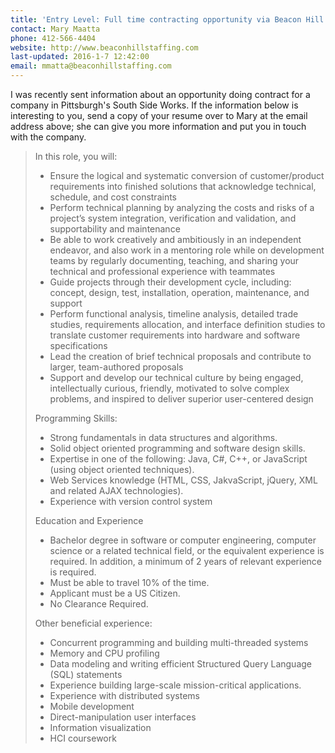 ```yaml
---
title: 'Entry Level: Full time contracting opportunity via Beacon Hill Technologies'
contact: Mary Maatta
phone: 412-566-4404
website: http://www.beaconhillstaffing.com
last-updated: 2016-1-7 12:42:00
email: mmatta@beaconhillstaffing.com
---
```


I was recently sent information about an opportunity doing contract for a company in Pittsburgh's South Side Works.  If the information below is interesting to you, send a copy of your resume over to Mary at the email address above; she can give you more information and put you in touch with the company.

> In this role, you will:
>
> - Ensure the logical and systematic conversion of customer/product requirements into finished solutions that acknowledge technical, schedule, and cost constraints
> - Perform technical planning by analyzing the costs and risks of a project’s system integration, verification and validation, and supportability and maintenance
> - Be able to work creatively and ambitiously in an independent endeavor, and also work in a mentoring role while on development teams by regularly documenting, teaching, and sharing your technical and professional experience with teammates
> - Guide projects through their development cycle, including: concept, design, test, installation, operation, maintenance, and support
> - Perform functional analysis, timeline analysis, detailed trade studies, requirements allocation, and interface definition studies to translate customer requirements into hardware and software specifications
> - Lead the creation of brief technical proposals and contribute to larger, team-authored proposals
> - Support and develop our technical culture by being engaged, intellectually curious, friendly, motivated to solve complex problems, and inspired to deliver superior user-centered design
>
> Programming Skills:
>
> - Strong fundamentals in data structures and algorithms.
> - Solid object oriented programming and software design skills.
> - Expertise in one of the following: Java, C#, C++, or JavaScript (using object oriented techniques).
> - Web Services knowledge (HTML, CSS, JakvaScript, jQuery, XML and related AJAX technologies).
> - Experience with version control system
>
> Education and Experience
>
> - Bachelor degree in software or computer engineering, computer science or a related technical field, or the equivalent experience is required. In addition, a minimum of 2 years of relevant experience is required.
> - Must be able to travel 10% of the time.
> - Applicant must be a US Citizen.
> - No Clearance Required.
>
> Other beneficial experience:
>
> - Concurrent programming and building multi-threaded systems
> - Memory and CPU profiling
> - Data modeling and writing efficient Structured Query Language (SQL) statements
> - Experience building large-scale mission-critical applications.
> - Experience with distributed systems
> - Mobile development
> - Direct-manipulation user interfaces
> - Information visualization
> - HCI coursework
